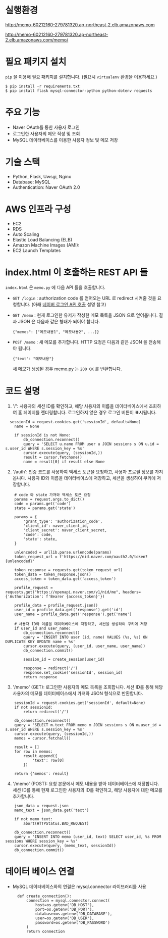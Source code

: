 # 실행환경

http://memo-60212160-279781320.ap-northeast-2.elb.amazonaws.com

http://memo-60212160-279781320.ap-northeast-2.elb.amazonaws.com/memo/

# 

# 필요 패키지 설치

`pip` 을 이용해 필요 패키지를 설치합니다.
(필요시 `virtualenv` 환경을 이용하세요.)

```
$ pip install -r requirements.txt
$ pip install flask mysql-connector-python python-dotenv requests
```

# 주요 기능

- Naver OAuth를 통한 사용자 로그인
- 로그인한 사용자의 메모 작성 및 조회
- MySQL 데이터베이스를 이용한 사용자 정보 및 메모 저장

# 기술 스택
- Python, Flask, Uwsgi, Nginx
- Database: MySQL
- Authentication: Naver OAuth 2.0

# AWS 인프라 구성
- EC2
- RDS
- Auto Scaling
- Elastic Load Balancing (ELB)
- Amazon Machine Images (AMI):
- EC2 Launch Templates

# index.html 이 호출하는 REST API 들

`index.html` 은 `memo.py` 에 다음 API 들을 호출합니다.

* `GET /login` : authorization code 를 얻어오는 URL 로 redirect 시켜줄 것을 요청합니다. (아래 [네이버 로그인 API 호출](#네이버-로그인-API-호출) 설명 참고)

* `GET /memo` : 현재 로그인한 유저가 작성한 메모 목록을 JSON 으로 얻어옵니다. 결과 JSON 은 다음과 같은 형태가 되어야 합니다.
  ```
  {"memos": ["메모내용1", "메모내용2", ...]}
  ```

* `POST /memo` : 새 메모를 추가합니다. HTTP 요청은 다음과 같은 JSON 을 전송해야 됩니다.
  ```
  {"text": "메모내용"}
  ```
  새 메모가 생성된 경우 memo.py 는 `200 OK` 를 반환합니다.

# 코드 설명

1. '/': 사용자의 세션 ID를 확인하고, 해당 사용자의 이름을 데이터베이스에서 조회하여 홈 페이지를 렌더링합니다. 로그인하지 않은 경우 로그인 버튼이 표시됩니다.
```
  sessionId = request.cookies.get('sessionId', default=None)
    name = None

    if sessionId is not None:
        db_connection.reconnect()
        query = 'SELECT u.name FROM user u JOIN sessions s ON u.id = s.user_id WHERE s.session_key = %s'
        cursor.execute(query, (sessionId,))
        result = cursor.fetchone()
        name = result[0] if result else None
```

2. '/auth': 인증 코드를 사용하여 액세스 토큰을 요청하고, 사용자 프로필 정보를 가져옵니다. 사용자 ID와 이름을 데이터베이스에 저장하고, 세션을 생성하여 쿠키에 저장합니다.
```
    # code 와 state 가져와 액세스 토큰 요청
    params = request.args.to_dict()
    code = params.get('code')
    state = params.get('state')

    params = {
        'grant_type': 'authorization_code',
        'client_id': naver_client_id,
        'client_secret': naver_client_secret,
        'code': code,
        'state': state,
    }

    unlencoded = urllib.parse.urlencode(params)
    token_request_url = f'https://nid.naver.com/oauth2.0/token?{unlencoded}'

    token_response = requests.get(token_request_url)
    token_data = token_response.json()
    access_token = token_data.get('access_token')

    profile_request = requests.get("https://openapi.naver.com/v1/nid/me", headers={'Authorization': f'Bearer {access_token}'})
    
    profile_data = profile_request.json()
    user_id = profile_data.get('response').get('id')
    user_name = profile_data.get('response').get('name')

    # 사용자 ID와 이름을 데이터베이스에 저장하고, 세션을 생성하여 쿠키에 저장
    if user_id and user_name:
        db_connection.reconnect()
        query = 'INSERT INTO user (id, name) VALUES (%s, %s) ON DUPLICATE KEY UPDATE name = %s'
        cursor.execute(query, (user_id, user_name, user_name))
        db_connection.commit()

        session_id = create_session(user_id)

        response = redirect('/')
        response.set_cookie('sessionId', session_id)
        return response
```
3. '/memo' (GET): 로그인한 사용자의 메모 목록을 조회합니다. 세션 ID를 통해 해당 사용자의 메모를 데이터베이스에서 가져와 JSON 형식으로 반환합니다.
```
    sessionId = request.cookies.get('sessionId', default=None)
    if not sessionId:
        return redirect('/')

    db_connection.reconnect()
    query = 'SELECT m.text FROM memo m JOIN sessions s ON m.user_id = s.user_id WHERE s.session_key = %s'
    cursor.execute(query, (sessionId,))
    memos = cursor.fetchall()
    
    result = []
    for row in memos:
        result.append({
            'text': row[0]
        })
    
    return {'memos': result}
```
4. '/memo' (POST): 요청 본문에서 메모 내용을 받아 데이터베이스에 저장합니다. 세션 ID를 통해 현재 로그인한 사용자의 ID를 확인하고, 해당 사용자에 대한 메모를 추가합니다.
```
    json_data = request.json
    memo_text = json_data.get('text')
    
    if not memo_text:
        abort(HTTPStatus.BAD_REQUEST)
    
    db_connection.reconnect()
    query = 'INSERT INTO memo (user_id, text) SELECT user_id, %s FROM sessions WHERE session_key = %s'
    cursor.execute(query, (memo_text, sessionId))
    db_connection.commit()
```

# 데이터 베이스 연결
- MySQL 데이터베이스와의 연결은 mysql.connector 라이브러리를 사용
  ```
    def create_connection():
        connection = mysql.connector.connect(
            host=os.getenv('DB_HOST'),
            port=os.getenv('DB_PORT'),
            database=os.getenv('DB_DATABASE'),
            user=os.getenv('DB_USER'),
            password=os.getenv('DB_PASSWORD')
        )
        return connection
  ```